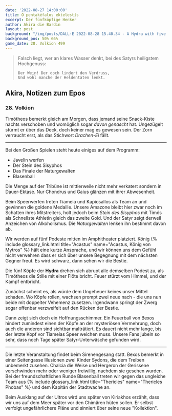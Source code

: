 ```yaml
---
date: '2022-08-27 14:00:00'
title: O pentakéfalos ektelestís
excerpt: Der fünfköpfige Henker
author: Akira die Bardin
layout: post
background: "/img/posts/DALL·E 2022-08-28 15.40.34 - A Hydra with five heads devouring the heroes that are fighting against it, digital art.png"
background_pos: 50% 66%
game_date: 28. Volkion 499
---
```


<div class="rhyme">
  <blockquote>
    Falsch liegt, wer an klares Wasser denkt,
    bei des Satyrs heiligstem Hochgenuss:

    Der Wein! Der doch lindert den Verdruss,
    Und wohl manche der Heldentaten lenkt.
  </blockquote>
</div>

## Akira, Notizen zum Epos

### 28. Volkion

Timótheos bemerkt gleich am Morgen, dass jemand seine Snack-Kiste nachts verschoben und womöglich sogar _davon genascht_ hat. Ungezügelt stürmt er über das Deck, doch keiner mag es gewesen sein. Der Zorn verraucht erst, als das Stichwort _Drachen-Ei_ fällt.

---

Bei den Großen Spielen steht heute einiges auf dem Programm:
* Javelin werfen
* Der Stein des Sisyphos
* Das Finale der Naturgewalten
* Blasenball

Die Menge auf der Tribüne ist mittlerweile nicht mehr verkatert sondern in Dauer-Ektase. Nur Chondrus und Gaius glänzen mit ihrer Abwesenheit.

Beim Speerwerfen treten Tiameia und Kapiosallos als Team an und gewinnen die goldene Medaille. Unsere Amazone bleibt hier zwar noch im Schatten ihres Mitstreiters, holt jedoch beim _Stein des Sisyphos_ mit Timós als Schnellste Athletin gleich das zweite Gold. Und der Satyr zeigt derweil Anzeichen von Alkoholismus. Die _Naturgewalten_ lenken ihn bestimmt davon ab.

Wir werden auf fünf Podeste mitten im Amphitheater platziert. König {% include glossary_link.html title="Acastus" name="Acastus, König von Mytros" %} hält eine kurze Ansprache, und wir können uns dem Gefühl nicht verwehren dass er sich über unsere Begegnung mit dem nächsten Gegner freut. Es wird schwarz, dann sehen wir die Bestie.

Die fünf Köpfe der **Hydra** drehen sich abrupt alle demselben Podest zu, als Timótheos die Stille mit einer Flöte bricht. Feuer stürzt vom Himmel, und der Kampf entbricht.

<dall-emage style='--image-url: url("/img/posts/DALL·E 2022-08-28 15.38.20 - A muscular dwarf with an axe standing on the back of a Hydra with five heads fighting against heroes in an arena, digital art.png");'></dall-emage>

Zunächst scheint es, als würde  dem Ungeheuer keines unser Mittel schaden. Wo Köpfe rollen, wachsen prompt zwei neue nach - die uns nun beide mit doppelter Vehemenz zusetzen. Irgendwann springt der Zwerg sogar offenbar verzweifelt auf den Rücken der Bestie.

Dann zeigt sich doch ein Hoffnungsschimmer. Ein Feuerball von Bexos hindert zumindest einen der Köpfe an der mysteriösen Vermehrung, doch auch die anderen sind sichtbar malträtiert. Es dauert nicht mehr lange, bis der letzte Kopf vor Tiameias Speer weichen muss. Unsere Fans jubeln so sehr, dass noch Tage später Satyr-Unterwäsche gefunden wird.

---

Die letzte Veranstaltung findet beim Sirenengesang statt. Bexos bemerkt in einer Seitengasse Illusionen zwei Kinder Sydons, die dem Treiben unbemerkt zusehen. Chalcia die Weise und Hergeron der Gerissene verschwinden mehr oder weniger freiwillig, nachdem sie gesehen wurden. Bei der freundschaftlichen Runde Blasenball treten wir gegen das ungleiche Team aus {% include glossary_link.html title="Thericles" name="Thericles Phobas" %} und dem Kapitän der Stadtwache an.

Beim Ausklang auf der Ultros wird uns später von Kiriakhos erzählt, dass wir uns auf dem Meer später vor den Chimären hüten sollen. Er selbst verfolgt ungefährlichere Pläne und sinniert über seine neue "Kollektion".
